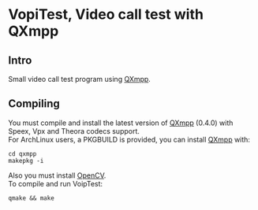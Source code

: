 # VopiTest, Video call test with QXmpp #

## Intro ##

Small video call test program using [QXmpp](http://code.google.com/p/qxmpp/).

## Compiling ##

You must compile and install the latest version of [QXmpp](http://code.google.com/p/qxmpp/) (0.4.0) with Speex, Vpx and Theora codecs support.  
For ArchLinux users, a PKGBUILD is provided, you can install [QXmpp](http://code.google.com/p/qxmpp/) with:

    cd qxmpp
    makepkg -i

Also you must install [OpenCV](http://opencv.willowgarage.com/wiki/).  
To compile and run VoipTest:

    qmake && make

